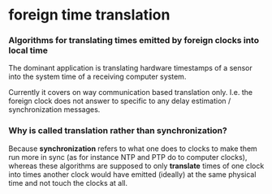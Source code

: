 # foreign time translation
### Algorithms for translating times emitted by foreign clocks into local time

The dominant application is translating hardware timestamps of a sensor into the system time of a receiving computer system.

Currently it covers on way communication based translation only.
I.e. the foreign clock does not answer to specific to any delay estimation / synchronization messages.

### Why is called **translation** rather than **synchronization**? 
Because **synchronization** refers to what one does to clocks to make them run more in sync (as for instance NTP and PTP do to computer clocks), whereas these algorithms are supposed to only **translate** times of one clock into times another clock would have emitted (ideally) at the same physical time and not touch the clocks at all.
